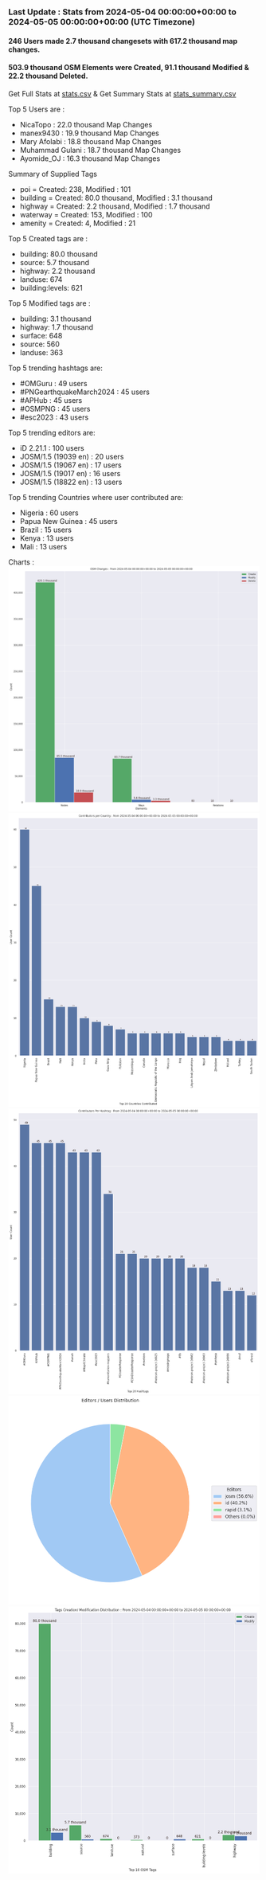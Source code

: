 ### Last Update : Stats from 2024-05-04 00:00:00+00:00 to 2024-05-05 00:00:00+00:00 (UTC Timezone)

#### 246 Users made 2.7 thousand changesets with 617.2 thousand map changes.
#### 503.9 thousand OSM Elements were Created, 91.1 thousand Modified & 22.2 thousand Deleted.
Get Full Stats at [stats.csv](/stats/hotosm/Daily/stats.csv)
 & Get Summary Stats at [stats_summary.csv](/stats/hotosm/Daily/stats_summary.csv)

Top 5 Users are : 
- NicaTopo : 22.0 thousand Map Changes
- manex9430 : 19.9 thousand Map Changes
- Mary Afolabi : 18.8 thousand Map Changes
- Muhammad Gulani : 18.7 thousand Map Changes
- Ayomide_OJ : 16.3 thousand Map Changes

Summary of Supplied Tags
- poi = Created: 238, Modified : 101
- building = Created: 80.0 thousand, Modified : 3.1 thousand
- highway = Created: 2.2 thousand, Modified : 1.7 thousand
- waterway = Created: 153, Modified : 100
- amenity = Created: 4, Modified : 21


Top 5 Created tags are :
- building: 80.0 thousand
- source: 5.7 thousand
- highway: 2.2 thousand
- landuse: 674
- building:levels: 621


Top 5 Modified tags are :
- building: 3.1 thousand
- highway: 1.7 thousand
- surface: 648
- source: 560
- landuse: 363


Top 5 trending hashtags are:
- #OMGuru : 49 users
- #PNGearthquakeMarch2024 : 45 users
- #APHub : 45 users
- #OSMPNG : 45 users
- #esc2023 : 43 users


Top 5 trending editors are:
- iD 2.21.1 : 100 users
- JOSM/1.5 (19039 en) : 20 users
- JOSM/1.5 (19067 en) : 17 users
- JOSM/1.5 (19017 en) : 16 users
- JOSM/1.5 (18822 en) : 13 users


Top 5 trending Countries where user contributed are:
- Nigeria : 60 users
- Papua New Guinea : 45 users
- Brazil : 15 users
- Kenya : 13 users
- Mali : 13 users


 Charts : 
![Alt text](./stats_osm_changes.png) 
![Alt text](./stats_users_per_country.png) 
![Alt text](./stats_users_per_hashtag.png) 
![Alt text](./stats_editors_pie_chart.png) 
![Alt text](./stats_tags.png) 
